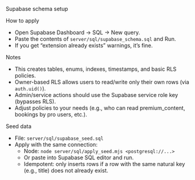 Supabase schema setup

How to apply
- Open Supabase Dashboard → SQL → New query.
- Paste the contents of `server/sql/supabase_schema.sql` and Run.
- If you get “extension already exists” warnings, it’s fine.

Notes
- This creates tables, enums, indexes, timestamps, and basic RLS policies.
- Owner-based RLS allows users to read/write only their own rows (via `auth.uid()`).
- Admin/service actions should use the Supabase service role key (bypasses RLS).
- Adjust policies to your needs (e.g., who can read premium_content, bookings by pro users, etc.).

Seed data
- File: `server/sql/supabase_seed.sql`
- Apply with the same connection:
  - Node: `node server/sql/apply_seed.mjs <postgresql://...>`
  - Or paste into Supabase SQL editor and run.
  - Idempotent: only inserts rows if a row with the same natural key (e.g., title) does not already exist.
